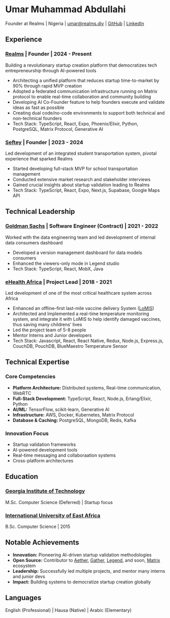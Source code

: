 # Umar Muhammad Abdullahi

Founder at Realms | Nigeria | umar@realms.diy | [GitHub](https://github.com/umarphaarook) | [LinkedIn](https://www.linkedin.com/in/umarphaarook)

## Experience

### [Realms](https://realms.diy) | Founder | 2024 - Present

Building a revolutionary startup creation platform that democratizes tech entrepreneurship through AI-powered tools

- Architecting a unified platform that reduces startup time-to-market by 90% through rapid MVP creation
- Adopted a federated communication infrastructure running on Matrix protocol to enable real-time collaboration and community building
- Developing AI Co-Founder feature to help founders execute and validate ideas as fast as possible
- Creating dual code/no-code environments to support both technical and non-technical founders
- Tech Stack: TypeScript, React, Expo, Phoenix/Elixir, Python, PostgreSQL, Matrix Protocol, Generative AI

### [Seftey](https://seftey.vercel.app) | Founder | 2023 - 2024

Led development of an integrated student transportation system, pivotal experience that sparked Realms

- Started developing full-stack MVP for school transportation management
- Conducted extensive market research and stakeholder interviews
- Gained crucial insights about startup validation leading to Realms
- Tech Stack: TypeScript, React, Expo, Next.js, Supabase, Google Maps API

## Technical Leadership

### [Goldman Sachs](https://www.goldmansachs.com) | Software Engineer (Contract) | 2021 - 2022

Worked with the data engineering team and led development of internal data consumers dashboard

- Developed a version management dashboard for data models consumers
- Enhanced the viewers-only mode in Legend studio
- Tech Stack: TypeScript, React, MobX, Java

### [eHealth Africa](https://ehealthafrica.org) | Project Lead | 2018 - 2021

Led development of one of the most critical healthcare system across Africa

- Enhanced an offline-first last-mile vaccine delivery System ([LoMIS](https://lomis.ehealthafrica.org))
- Architected and Implemented a real-time temperature monitoring system, and integrate it with LoMIS to help identify damaged vaccines, thus saving many childrens' lives
- Led the project team of 5-8 people
- Mentor Interns and Junior developers
- Tech Stack: Javascript, React, React Native, Redux, Node.js, Express.js, CouchDB, PouchDB, BlueMaestro Temperature Sensor

## Technical Expertise

### Core Competencies

- **Platform Architecture:** Distributed systems, Real-time communication, WebRTC
- **Full-Stack Development:** TypeScript, React, Node.js, Erlang/Elixir, Python
- **AI/ML:** TensorFlow, scikit-learn, Generative AI
- **Infrastructure:** AWS, Docker, Kubernetes, Matrix Protocol
- **Database & Caching:** PostgreSQL, MongoDB, Redis, Kafka

### Innovation Focus

- Startup validation frameworks
- AI-powered development tools
- Real-time messaging and collaboraation systems
- Cross-platform architectures

## Education

### [Georgia Institute of Technology](https://omscs.gatech.edu/)

M.Sc. Computer Science (Deferred) | Startup focus

### [International University of East Africa](https://www.iuea.ac.ug)

B.Sc. Computer Science | 2015

## Notable Achievements

- **Innovation:** Pioneering AI-driven startup validation methodologies
- **Open Source:** Contributor to [Aether](https://aether.ehealthafrica.org), [Gather](https://gather.ehealthafrica.org), [Legend](https://legend.finos.org), and soon, [Matrix](https://matrix.org) ecosystem
- **Leadership:** Successfully led multiple projects, and mentor many interns and junior devs
- **Impact:** Building systems to democratize startup creation globally

## Languages

English (Professional) | Hausa (Native) | Arabic (Elementary)
